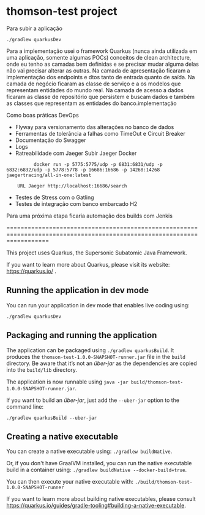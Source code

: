 # thomson-test project

Para subir a aplicação
```
./gradlew quarkusDev
```

Para a implementação usei o framework Quarkus (nunca ainda utilizada em uma aplicação, somente algumas POCs) conceitos de clean architecture, onde eu tenho as camadas bem definidas e se precisar mudar alguma delas não vai precisar alterar as outras.
Na camada de apresentação ficaram a implementação dos endpoints e dtos tanto de entrada quanto de saída.
Na camada de negócio ficaram as classe de serviço e a os modelos que representam entidades do mundo real.
Na camada de acesso a dados ficaram as classe de repositório que persistem e buscam dados e também as classes que representam as entidades do banco.implementação

Como boas práticas DevOps
  - Flyway para versionamento das alterações no banco de dados
  - Ferramentas de tolerância a falhas como TimeOut e Circuit Breaker
  - Documentação do Swagger
  - Logs
  - Ratreabilidade com Jaeger
        Subir Jaeger Docker
  ```
            docker run -p 5775:5775/udp -p 6831:6831/udp -p 6832:6832/udp -p 5778:5778 -p 16686:16686 -p 14268:14268 jaegertracing/all-in-one:latest
  ```
        URL Jaeger http://localhost:16686/search
  - Testes de Stress com o Gatling
  - Testes de integração com banco embarcado H2

Para uma próxima etapa ficaria automação dos builds com Jenkis


========================================================================================================================


This project uses Quarkus, the Supersonic Subatomic Java Framework.

If you want to learn more about Quarkus, please visit its website: https://quarkus.io/ .

## Running the application in dev mode

You can run your application in dev mode that enables live coding using:
```
./gradlew quarkusDev
```

## Packaging and running the application

The application can be packaged using `./gradlew quarkusBuild`.
It produces the `thomson-test-1.0.0-SNAPSHOT-runner.jar` file in the `build` directory.
Be aware that it’s not an _über-jar_ as the dependencies are copied into the `build/lib` directory.

The application is now runnable using `java -jar build/thomson-test-1.0.0-SNAPSHOT-runner.jar`.

If you want to build an _über-jar_, just add the `--uber-jar` option to the command line:
```
./gradlew quarkusBuild --uber-jar
```

## Creating a native executable

You can create a native executable using: `./gradlew buildNative`.

Or, if you don't have GraalVM installed, you can run the native executable build in a container using: `./gradlew buildNative --docker-build=true`.

You can then execute your native executable with: `./build/thomson-test-1.0.0-SNAPSHOT-runner`

If you want to learn more about building native executables, please consult https://quarkus.io/guides/gradle-tooling#building-a-native-executable.
